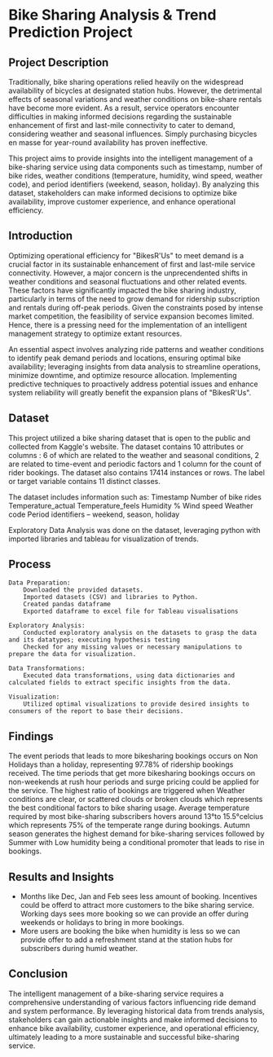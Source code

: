 # Bike Sharing Analysis & Trend Prediction Project

## Project Description
Traditionally, bike sharing operations relied heavily on the widespread availability of bicycles at designated station hubs. However, the detrimental effects of seasonal variations and weather conditions on bike-share rentals have become more evident. As a result, service operators encounter difficulties in making informed decisions regarding the sustainable enhancement of first and last-mile connectivity to cater to demand, considering weather and seasonal influences. Simply purchasing bicycles en masse for year-round availability has proven ineffective.

This project aims to provide insights into the intelligent management of a bike-sharing service using data components such as timestamp, number of bike rides, weather conditions (temperature, humidity, wind speed, weather code), and period identifiers (weekend, season, holiday). By analyzing this dataset, stakeholders can make informed decisions to optimize bike availability, improve customer experience, and enhance operational efficiency.

## Introduction
Optimizing operational efficiency for "BikesR'Us" to meet demand is a crucial factor in its sustainable enhancement of first and last-mile service connectivity. However, a major concern is the unprecendented shifts in weather conditions and seasonal fluctuations and other related events. These factors have significantly impacted the bike sharing industry, particularly in terms of the need to grow demand for ridership subscription and rentals during off-peak periods. Given the constraints posed by intense market competition, the feasibility of service expansion becomes limited. Hence, there is a pressing need for the implementation of an intelligent management strategy to optimize extant resources.

An essential aspect involves analyzing ride patterns and weather conditions to identify peak demand periods and locations, ensuring optimal bike availability; leveraging insights from data analysis to streamline operations, minimize downtime, and optimize resource allocation. Implementing predictive techniques to proactively address potential issues and enhance system reliability will greatly benefit the expansion plans of "BikesR'Us".

## Dataset

This project utilized a bike sharing dataset that is open to the public and collected from Kaggle's website. The dataset contains 10 attributes or columns : 6 of which are related to the weather and seasonal conditions, 2 are related to time-event and periodic factors and 1 column for the count of rider bookings. The dataset also contains 17414 instances or rows. The label or target variable contains 11 distinct classes.

The dataset includes information such as:
Timestamp
Number of bike rides
Temperature_actual
Temperature_feels
Humidity %
Wind speed
Weather code
Period identifiers – weekend, season, holiday

Exploratory Data Analysis was done on the dataset, leveraging python with imported libraries and tableau for visualization of trends.

## Process
    Data Preparation:
        Downloaded the provided datasets.
        Imported datasets (CSV) and libraries to Python.
        Created pandas dataframe
        Exported dataframe to excel file for Tableau visualisations

    Exploratory Analysis:
        Conducted exploratory analysis on the datasets to grasp the data and its datatypes; executing hypothesis testing
        Checked for any missing values or necessary manipulations to prepare the data for visualization.

    Data Transformations:
        Executed data transformations, using data dictionaries and calculated fields to extract specific insights from the data.

    Visualization:
        Utilized optimal visualizations to provide desired insights to consumers of the report to base their decisions.

## Findings
The event periods that leads to more bikesharing bookings occurs on Non Holidays than a holiday, representing 97.78% of ridership bookings received.
The time periods that get more bikesharing bookings occurs on non-weekends at rush hour periods and surge pricing could be applied for the service.
The highest ratio of bookings are triggered when Weather conditions are clear, or scattered clouds or broken clouds which represents the best conditional factors to bike sharing usage.
Average temperature required by most bike-sharing subscribers hovers around 13°to 15.5°celcius which represents 75% of the temperate range during bookings.
Autumn season generates the highest demand for bike-sharing services followed by Summer with Low humidity being a conditional promoter that leads to rise in bookings.


## Results and Insights
- Months like Dec, Jan and Feb sees less amount of booking. Incentives could be offerd to attract more customers to the bike sharing service. Working days sees more booking so we can provide an offer during weekends or holidays to bring in more bookings.
- More users are booking the bike when humidity is less so we can provide offer to add a refreshment stand at the station hubs for subscribers during humid weather.


## Conclusion
The intelligent management of a bike-sharing service requires a comprehensive understanding of various factors influencing ride demand and system performance. By leveraging historical data from trends analysis, stakeholders can gain actionable insights and make informed decisions to enhance bike availability, customer experience, and operational efficiency, ultimately leading to a more sustainable and successful bike-sharing service.
